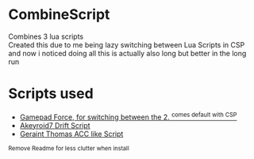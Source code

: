# CombineScript

Combines 3 lua scripts  
Created this due to me being lazy switching between Lua Scripts in CSP  
and now i noticed doing all this is actually also long but better in the long run

# Scripts used
- [Gamepad Force, for switching between the 2. <sup>comes default with CSP</sup>](https://github.com/ac-custom-shaders-patch/acc-extension-config/blob/60cb2d197cb1f795084c5d150974ca904c9d3c9e/config/joypad_assist.ini) 
- [Akeyroid7 Drift Script](https://twitter.com/Akeyroid7/status/1518070502690271232)
- [Geraint Thomas ACC like Script](https://www.racedepartment.com/downloads/console-like-controller-gamepadfx.53561/)


<sup>Remove Readme for less clutter when install</sup>
